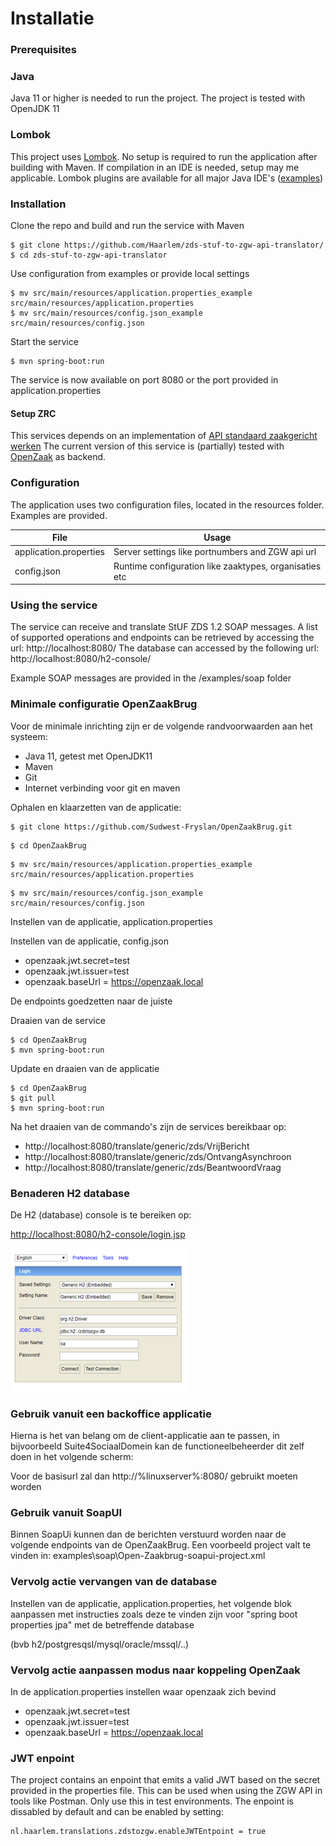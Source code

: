 # Installatie

### Prerequisites

### Java

Java 11 or higher is needed to run the project. The project is tested with OpenJDK 11

### Lombok 

This project uses [Lombok](https://projectlombok.org/). No setup is required to run the application after building with Maven.
If compilation in an IDE is needed, setup may me applicable. 
Lombok plugins are available for all major Java IDE's ([examples](https://www.baeldung.com/lombok-ide))

### Installation ###

Clone the repo and build and run the service with Maven

```
$ git clone https://github.com/Haarlem/zds-stuf-to-zgw-api-translator/
$ cd zds-stuf-to-zgw-api-translator 
```

Use configuration from examples or provide local settings

```
$ mv src/main/resources/application.properties_example src/main/resources/application.properties
$ mv src/main/resources/config.json_example src/main/resources/config.json
```

Start the service

```
$ mvn spring-boot:run
```

The service is now available on port 8080 or the port provided in application.properties

#### Setup ZRC

This services depends on an implementation of [API standaard zaakgericht werken](https://www.vngrealisatie.nl/producten/api-standaarden-zaakgericht-werken)
The current version of this service is (partially) tested with [OpenZaak](https://github.com/open-zaak/open-zaak) as backend.

### Configuration

The application uses two configuration files, located in the resources folder. Examples are provided.

| File                   | Usage                                                  |
| ---------------------- | ------------------------------------------------------ |
| application.properties | Server settings like portnumbers and ZGW api url       |
| config.json            | Runtime configuration like zaaktypes, organisaties etc |

### Using the service

The service can receive and translate StUF ZDS 1.2 SOAP messages.
A list of supported operations and endpoints can be retrieved by accessing the url: http://localhost:8080/
The database can accessed by the following url: http://localhost:8080/h2-console/

Example SOAP messages are provided in the /examples/soap folder

### Minimale configuratie OpenZaakBrug

Voor de minimale inrichting zijn er de volgende randvoorwaarden aan het systeem:

- Java 11, getest met OpenJDK11
- Maven
- Git
- Internet verbinding voor git en maven

Ophalen en klaarzetten van de applicatie:

```
$ git clone https://github.com/Sudwest-Fryslan/OpenZaakBrug.git
```

```
$ cd OpenZaakBrug
```

```
$ mv src/main/resources/application.properties_example src/main/resources/application.properties
```

```
$ mv src/main/resources/config.json_example src/main/resources/config.json
```

Instellen van de applicatie, application.properties

Instellen van de applicatie, config.json

- openzaak.jwt.secret=test
- openzaak.jwt.issuer=test
- openzaak.baseUrl = https://openzaak.local

De endpoints goedzetten naar de juiste

Draaien van de service

```
$ cd OpenZaakBrug
$ mvn spring-boot:run
```

Update en draaien van de applicatie

```
$ cd OpenZaakBrug
$ git pull
$ mvn spring-boot:run
```

Na het draaien van de commando&#39;s zijn de services bereikbaar op:

- http://localhost:8080/translate/generic/zds/VrijBericht
- http://localhost:8080/translate/generic/zds/OntvangAsynchroon
- http://localhost:8080/translate/generic/zds/BeantwoordVraag

### Benaderen H2 database

De H2 (database) console is te bereiken op:

[http://localhost:8080/h2-console/login.jsp](http://localhost:8080/h2-console/login.jsp)

![openzaakbrug-h2](media/openzaakbrug-h2.png)

### Gebruik vanuit een backoffice applicatie

Hierna is het van belang om de client-applicatie aan te passen, in bijvoorbeeld Suite4SociaalDomein kan de functioneelbeheerder dit zelf doen in het volgende scherm:

Voor de basisurl zal dan http://%linuxserver%:8080/ gebruikt moeten worden

### Gebruik vanuit SoapUI

Binnen SoapUi kunnen dan de berichten verstuurd worden naar de volgende endpoints van de OpenZaakBrug. Een voorbeeld project valt te vinden in: examples\soap\Open-Zaakbrug-soapui-project.xml

### Vervolg actie vervangen van de database

Instellen van de applicatie, application.properties, het volgende blok aanpassen met instructies zoals deze te vinden zijn voor &quot;spring boot properties jpa&quot; met de betreffende database

(bvb h2/postgresqsl/mysql/oracle/mssql/..)

### Vervolg actie aanpassen modus naar koppeling OpenZaak

In de application.properties instellen waar openzaak zich bevind

- openzaak.jwt.secret=test
- openzaak.jwt.issuer=test
- openzaak.baseUrl = https://openzaak.local

### JWT enpoint

The project contains an enpoint that emits a valid JWT based on the secret provided in the properties file.
This can be used when using the ZGW API in tools like Postman. Only use this in test environments.
The enpoint is dissabled by default and can be enabled by setting:

```
nl.haarlem.translations.zdstozgw.enableJWTEntpoint = true
```
